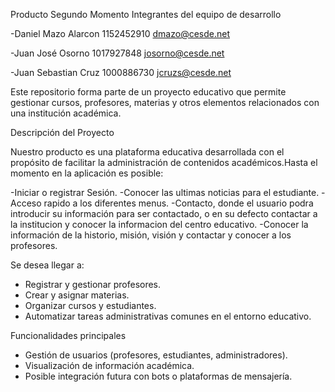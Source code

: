 Producto Segundo Momento
Integrantes del equipo de desarrollo

-Daniel Mazo Alarcon
 1152452910
 dmazo@cesde.net

-Juan José Osorno 
 1017927848
 josorno@cesde.net

-Juan Sebastian Cruz
 1000886730
 jcruzs@cesde.net 

Este repositorio forma parte de un proyecto educativo que permite gestionar cursos, profesores, materias y otros elementos relacionados con una institución académica.

Descripción del Proyecto

Nuestro producto es una plataforma educativa desarrollada con el propósito de facilitar la administración de contenidos académicos.Hasta el momento en la aplicación es posible:

-Iniciar o registrar Sesión.
-Conocer las ultimas noticias para el estudiante.
-Acceso rapido a los diferentes menus.
-Contacto, donde el usuario podra introducir su información para ser contactado, o en su defecto contactar a la institucion y conocer la informacion del centro educativo.
-Conocer la información de la historio, misión, visión y contactar y conocer a los profesores.


Se desea llegar a:
- Registrar y gestionar profesores.
- Crear y asignar materias.
- Organizar cursos y estudiantes.
- Automatizar tareas administrativas comunes en el entorno educativo.

Funcionalidades principales

- Gestión de usuarios (profesores, estudiantes, administradores).
- Visualización de información académica.
- Posible integración futura con bots o plataformas de mensajería.
